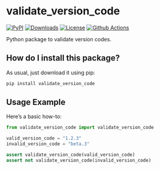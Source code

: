 # validate_version_code

[![PyPI](https://badge.fury.io/py/validate-version-code.svg)](https://pypi.org/project/validate-version-code/)
[![Downloads](https://pepy.tech/badge/validate-version-code)](https://pepy.tech/project/validate-version-code)
[![License](https://img.shields.io/github/license/LucaCappelletti94/validate_version_code)](https://github.com/LucaCappelletti94/validate_version_code/blob/master/LICENSE)
[![Github Actions](https://github.com/LucaCappelletti94/validate_version_code/actions/workflows/python.yml/badge.svg)](https://github.com/LucaCappelletti94/validate_version_code/actions/)

Python package to validate version codes.

## How do I install this package?

As usual, just download it using pip:

```bash
pip install validate_version_code
```

## Usage Example

Here’s a basic how-to:

```python
from validate_version_code import validate_version_code

valid_version_code = "1.2.3"
invalid_version_code = "beta.3"

assert validate_version_code(valid_version_code)
assert not validate_version_code(invalid_version_code)
```
